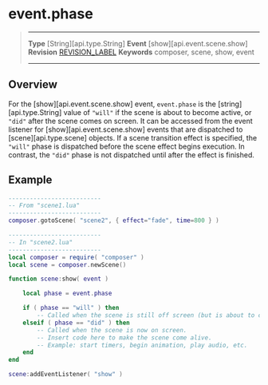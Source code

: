 
# event.phase

> --------------------- ------------------------------------------------------------------------------------------
> __Type__              [String][api.type.String]
> __Event__             [show][api.event.scene.show]
> __Revision__          [REVISION_LABEL](REVISION_URL)
> __Keywords__          composer, scene, show, event
> --------------------- ------------------------------------------------------------------------------------------

## Overview

For the [show][api.event.scene.show] event, `event.phase` is the [string][api.type.String] value of `"will"` if the scene is about to become active, or `"did"` after the scene comes on screen. It can be accessed from the event listener for [show][api.event.scene.show] events that are dispatched to [scene][api.type.scene] objects. If a scene transition effect is specified, the `"will"` phase is dispatched before the scene effect begins execution. In contrast, the `"did"` phase is not dispatched until after the effect is finished.

## Example

``````lua
--------------------------
-- From "scene1.lua"
--------------------------
composer.gotoScene( "scene2", { effect="fade", time=800 } )

--------------------------
-- In "scene2.lua"
--------------------------
local composer = require( "composer" )
local scene = composer.newScene()

function scene:show( event )

    local phase = event.phase

    if ( phase == "will" ) then
        -- Called when the scene is still off screen (but is about to come on screen).
    elseif ( phase == "did" ) then
        -- Called when the scene is now on screen.
        -- Insert code here to make the scene come alive.
        -- Example: start timers, begin animation, play audio, etc.
    end
end

scene:addEventListener( "show" )
``````
